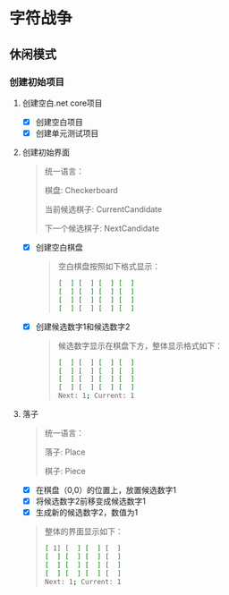 # 字符战争

## 休闲模式

### 创建初始项目

1. 创建空白.net core项目

    - [x] 创建空白项目
    - [x] 创建单元测试项目
    
2. 创建初始界面

    > 统一语言：
    >
    > 棋盘: Checkerboard
    >
    > 当前候选棋子: CurrentCandidate
    > 
    > 下一个候选棋子: NextCandidate
    > 

    - [x] 创建空白棋盘
    
        > 空白棋盘按照如下格式显示：
        > ``` bash
        > [  ] [  ] [  ] [  ]
        > [  ] [  ] [  ] [  ]
        > [  ] [  ] [  ] [  ]
        > [  ] [  ] [  ] [  ]
        > ```
    
    - [x] 创建候选数字1和候选数字2
    
        > 候选数字显示在棋盘下方，整体显示格式如下：
        > ```bash
        > [  ] [  ] [  ] [  ]
        > [  ] [  ] [  ] [  ]
        > [  ] [  ] [  ] [  ]
        > [  ] [  ] [  ] [  ]
        > Next: 1; Current: 1
        > ```

3. 落子

    > 统一语言：
    >
    > 落子: Place
    >
    > 棋子: Piece
    >
    
    - [x] 在棋盘（0,0）的位置上，放置候选数字1
    - [x] 将候选数字2前移变成候选数字1
    - [x] 生成新的候选数字2，数值为1
    
    > 整体的界面显示如下：
    > ```bash
    > [ 1] [  ] [  ] [  ]
    > [  ] [  ] [  ] [  ]
    > [  ] [  ] [  ] [  ]
    > [  ] [  ] [  ] [  ]
    > Next: 1; Current: 1
    > ```